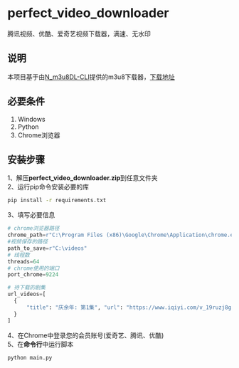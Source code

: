 # perfect_video_downloader
腾讯视频、优酷、爱奇艺视频下载器，满速、无水印 
## 说明
本项目基于由[N_m3u8DL-CLI](https://nilaoda.github.io/N_m3u8DL-CLI/)提供的m3u8下载器，[下载地址](http://static.aikatsucn.cn/static/perfect_video_downloader.zip)  
## 必要条件
1. Windows
2. Python
3. Chrome浏览器
## 安装步骤
1、解压**perfect_video_downloader.zip**到任意文件夹  
2、运行pip命令安装必要的库
``` bash
pip install -r requirements.txt
```
3、填写必要信息
``` python
# chrome浏览器路径
chrome_path=r"C:\Program Files (x86)\Google\Chrome\Application\chrome.exe"
#视频保存的路径
path_to_save=r"C:\videos"
# 线程数
threads=64
# chrome使用的端口
port_chrome=9224

# 待下载的剧集
url_videos=[
  {
      "title": "庆余年: 第1集", "url": "https://www.iqiyi.com/v_19ruzj8gv0.html"
  }
]
```
4、在Chrome中登录您的会员账号(爱奇艺、腾讯、优酷)  
5、在**命令行**中运行脚本
```
python main.py
```